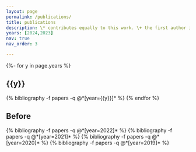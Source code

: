 ```yaml
---
layout: page
permalink: /publications/
title: publications
description: \* contributes equally to this work. \+ the first author is my guided student.
years: [2024,2023]
nav: true
nav_order: 3

---
```

<!-- _pages/publications.md -->
<div class="publications">

{%- for y in page.years %}
  <h2 class="year">{{y}}</h2>
  {% bibliography -f papers -q @*[year={{y}}]* %}
{% endfor %}
<!-- if the year is before 2022 -->
<h2 class="year">Before</h2>
{% bibliography -f papers -q @*[year=2022]* %}
{% bibliography -f papers -q @*[year=2021]* %}
{% bibliography -f papers -q @*[year=2020]* %}
{% bibliography -f papers -q @*[year=2019]* %}

</div>
